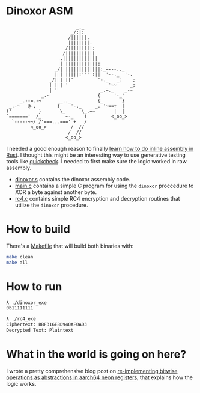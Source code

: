 # Dinoxor ASM


```
                          _._
                        _/:|:
                       /||||||.
                       ||||||||.
                      /|||||||||:
                     /|||||||||||
                    .|||||||||||||
                    | ||||||||||||:
                  _/| |||||||||||||:_=---.._
                  | | |||||:'''':||  '~-._  '-.
                _/| | ||'         '-._   _:    ;
                | | | '               '~~     _;
                | '                _.=._    _-~
             _.~                  {     '-_'
     _.--=.-~       _.._          {_       }
 _.-~   @-,        {    '-._     _. '~==+  |
('          }       \_      \_.=~       |  |
`======='  /_         ~-_    )         <_oo_>
  `-----~~/ /'===...===' +   /
         <_oo_>         /  //
                       /  // 
                      <_oo_>
```

I needed a good enough reason to finally [learn how to do inline assembly in Rust](https://github.com/graves/thechinesegovernment). I thought this might be an interesting way to use generative testing tools like [quickcheck](https://github.com/BurntSushi/quickcheck). I needed to first make sure the logic worked in raw assembly.

- [dinoxor.s](./dinoxor.s) contains the dinoxor assembly code.
- [main.c](./main.c) contains a simple C program for using the `dinoxor` proccedure to XOR a byte against another byte.
- [rc4.c](./rc4.c) contains simple RC4 encryption and decryption routines that utilize the `dinoxor` procedure.

# How to build

There's a [Makefile](./Makefile) that will build both binaries with:

```sh
make clean
make all
```

# How to run

```sh
λ ./dinoxor_exe
0b11111111

λ ./rc4_exe
Ciphertext: BBF316E8D940AF0AD3
Decrypted Text: Plaintext
```

# What in the world is going on here?

I wrote a pretty comprehensive blog post on [re-implementing bitwise operations as abstractions in aarch64 neon registers](https://awfulsec.com/dinoxor.html), that explains how the logic works.